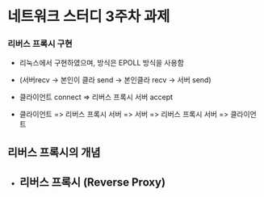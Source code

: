 # 네트워크 스터디 3주차 과제

### 리버스 프록시 구현
- 리눅스에서 구현하였으며, 방식은 EPOLL 방식을 사용함
- (서버recv -> 본인이 클라 send -> 본인클라 recv -> 서버 send)

- 클라이언트 connect => 리버스 프록시 서버 accept
- 클라이언트 => 리버스 프록시 서버 => 서버 => 리버스 프록시 서버 => 클라이언트

## 리버스 프록시의 개념

- 리버스 프록시 (Reverse Proxy)
  - 

